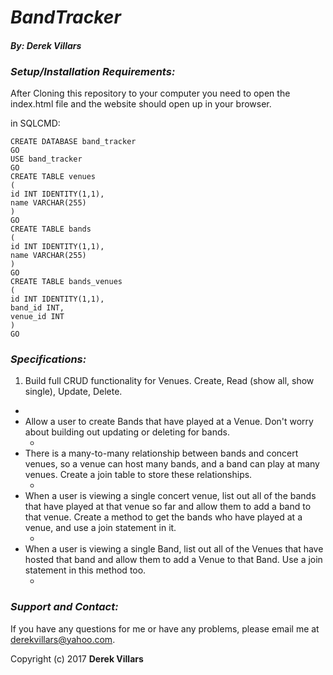 
# __*BandTracker*__
#### __*By: Derek Villars*__

### *Setup/Installation Requirements:*
 After Cloning this repository to your computer you need to open the index.html file and the website should open up in your browser.

in SQLCMD:

    CREATE DATABASE band_tracker
    GO
    USE band_tracker
    GO
    CREATE TABLE venues
    (
    id INT IDENTITY(1,1),
    name VARCHAR(255)
    )
    GO
    CREATE TABLE bands
    (
    id INT IDENTITY(1,1),
    name VARCHAR(255)
    )
    GO
    CREATE TABLE bands_venues
    (
    id INT IDENTITY(1,1),
    band_id INT,
    venue_id INT
    )
    GO

### __*Specifications:*__

1. Build full CRUD functionality for Venues. Create, Read (show all, show single), Update, Delete.
  - <!-- TODO -->
- Allow a user to create Bands that have played at a Venue. Don't worry about building out updating or deleting for bands.
  - <!-- TODO -->
- There is a many-to-many relationship between bands and concert venues, so a venue can host many bands, and a band can play at many venues. Create a join table to store these relationships.
  - <!-- TODO -->
- When a user is viewing a single concert venue, list out all of the bands that have played at that venue so far and allow them to add a band to that venue. Create a method to get the bands who have played at a venue, and use a join statement in it.
  - <!-- TODO -->
- When a user is viewing a single Band, list out all of the Venues that have hosted that band and allow them to add a Venue to that Band. Use a join statement in this method too.
  - <!-- TODO -->

<!-- TODO:fix
### __Example Data:__

###### Clent Examples (figure 1)
| Client Id | Name  | Stylists Id |
| --------- | ----- | ----------- |
| 1         | Bob   | 2           |
| 2         | Keven | 1           |
| 3         | Jill  | 3           |
| 4         | Emma  | 2           |
| 5         | Frank | 3           |

###### Band Examples (figure 2)

| band_id | name |
| ------- | ---- |
| 1       | one1 |
| 2       | pasX |
| 3       | boOm |

###### Venue Examples (figure 3)

| venue_d | name |
| ------- | ---- |
| 1       |  |
| 2       | Joey |
| 3       | John | -->



### *Support and Contact:*
If you have any questions for me or have any problems, please email me at derekvillars@yahoo.com.

Copyright (c) 2017 __Derek Villars__
